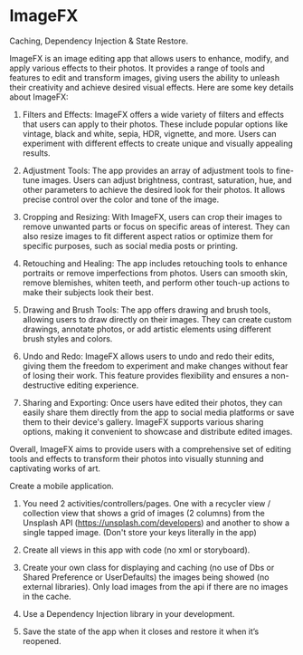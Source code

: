 # ImageFX
Caching, Dependency Injection &amp; State Restore.

ImageFX is an image editing app that allows users to enhance, modify, and apply various effects to their photos. It provides a range of tools and features to edit and transform images, giving users the ability to unleash their creativity and achieve desired visual effects. Here are some key details about ImageFX:

1. Filters and Effects: ImageFX offers a wide variety of filters and effects that users can apply to their photos. These include popular options like vintage, black and white, sepia, HDR, vignette, and more. Users can experiment with different effects to create unique and visually appealing results.

2. Adjustment Tools: The app provides an array of adjustment tools to fine-tune images. Users can adjust brightness, contrast, saturation, hue, and other parameters to achieve the desired look for their photos. It allows precise control over the color and tone of the image.

3. Cropping and Resizing: With ImageFX, users can crop their images to remove unwanted parts or focus on specific areas of interest. They can also resize images to fit different aspect ratios or optimize them for specific purposes, such as social media posts or printing.

4. Retouching and Healing: The app includes retouching tools to enhance portraits or remove imperfections from photos. Users can smooth skin, remove blemishes, whiten teeth, and perform other touch-up actions to make their subjects look their best.


6. Drawing and Brush Tools: The app offers drawing and brush tools, allowing users to draw directly on their images. They can create custom drawings, annotate photos, or add artistic elements using different brush styles and colors.

7. Undo and Redo: ImageFX allows users to undo and redo their edits, giving them the freedom to experiment and make changes without fear of losing their work. This feature provides flexibility and ensures a non-destructive editing experience.

8. Sharing and Exporting: Once users have edited their photos, they can easily share them directly from the app to social media platforms or save them to their device's gallery. ImageFX supports various sharing options, making it convenient to showcase and distribute edited images.

Overall, ImageFX aims to provide users with a comprehensive set of editing tools and effects to transform their photos into visually stunning and captivating works of art.

Create a mobile application.

1.  You need 2 activities/controllers/pages. One with a recycler view / collection view that shows a grid of images (2 columns) from the Unsplash API (<https://unsplash.com/developers>) and another to show a single tapped image. (Don't store your keys literally in the app)

2.  Create all views in this app with code (no xml or storyboard).

3.  Create your own class for displaying and caching (no use of Dbs or Shared Preference or UserDefaults) the images being showed (no external libraries). Only load images from the api if there are no images in the cache.

4.  Use a Dependency Injection library in your development.
5.  Save the state of the app when it closes and restore it when it’s reopened.
